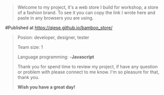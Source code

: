 >Welcome to my project, it's a web store I build for workshop, a store of a fashion brand. 
>To see it you can copy the link I wrote here and paste in any browsers you are using.
>
#Published at https://qiese.github.io/bamboo_store/
>
>Posion: developer, designer, tester
>
>Team size: 1
>
>Language programming:
>-**Javascript**
>
>Thank you for spend time to review my project, if have any question or problem with please connect to me know. I'm so pleasure for that, thank you.
>
>**Wish you have a great day!**
